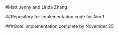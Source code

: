 #Matt Jenny and Linda Zhang

##Repository for Implementation code for Aim 1

###Goal: implementation complete by November 25